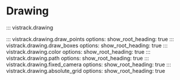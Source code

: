 # Drawing

::: vistrack.drawing

::: vistrack.drawing.draw_points
    options:
        show_root_heading: true
::: vistrack.drawing.draw_boxes
    options:
        show_root_heading: true
::: vistrack.drawing.color
    options:
        show_root_heading: true
::: vistrack.drawing.path
    options:
        show_root_heading: true
::: vistrack.drawing.fixed_camera
    options:
        show_root_heading: true
::: vistrack.drawing.absolute_grid
    options:
        show_root_heading: true
